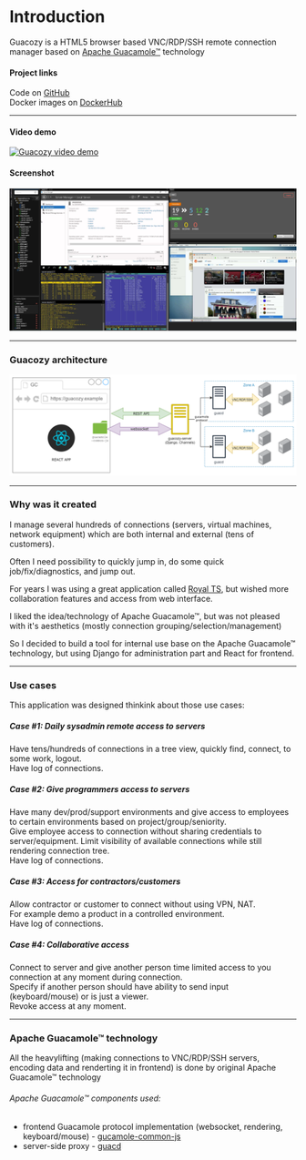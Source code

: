 # Introduction

Guacozy is a HTML5 browser based VNC/RDP/SSH remote connection manager based on [Apache Guacamole™](https://guacamole.apache.org/) technology
#### Project links
Code on [GitHub](https://github.com/paidem/guacozy)    
Docker images on [DockerHub](https://hub.docker.com/r/guacozy/guacozy-server) 
___
#### Video demo

[![Guacozy video demo](https://img.youtube.com/vi/R5uCPrH9mnw/0.jpg)](https://www.youtube.com/watch?v=R5uCPrH9mnw)  

#### Screenshot
![alt text](img/guacozy-screenshot-1.jpg "Guacozy Screenshot 1")
___
### Guacozy architecture
![alt text](img/guacozy-diagram-1.png "Apache Guacample architecture")
___
### Why was it created
I manage several hundreds of connections (servers, virtual machines, network equipment) which are
both internal and external (tens of customers).   

Often I need possibility to quickly jump in, do some quick job/fix/diagnostics, and jump out.
  
For years I was using a great application called [Royal TS](https://www.royalapps.com/ts/win/features), 
but wished more collaboration features and access from web interface.   

I liked the idea/technology of Apache Guacamole™, but was not pleased with it's aesthetics 
(mostly connection grouping/selection/management)

So I decided to build a tool for internal use base on the Apache Guacamole™ technology, 
but using Django for administration part and React for frontend.  

___
### Use cases
This application was designed thinkink about those use cases:

##### Case #1: Daily sysadmin remote access to servers
Have tens/hundreds of connections in a tree view, quickly find, connect, to some work, logout.  
Have log of connections. 

##### Case #2: Give programmers access to servers
Have many dev/prod/support environments and give access to employees to certain
environments based on project/group/seniority.  
Give employee access to connection without sharing credentials to server/equipment.
Limit visibility of available connections while still rendering connection tree.    
Have log of connections. 

##### Case #3: Access for contractors/customers
Allow contractor or customer to connect without using VPN, NAT.  
For example demo a product in a controlled environment.  
Have log of connections. 

##### Case #4: Collaborative access
Connect to server and give another person time limited access to you connection at any moment during connection.  
Specify if another person should have ability to send input (keyboard/mouse) or is just a viewer.  
Revoke access at any moment.  
 
___
### Apache Guacamole™ technology
All the heavylifting (making connections to VNC/RDP/SSH servers, encoding data and renderting it in frontend) is done by original Apache Guacamole™ technology  
###### Apache Guacamole™ components used: 
 * frontend Guacamole protocol implementation (websocket, rendering, keyboard/mouse) - [gucamole-common-js](https://github.com/apache/guacamole-client/tree/master/guacamole-common-js)
 * server-side proxy - [guacd](https://github.com/apache/guacamole-server/tree/master/src/guacd)
 
